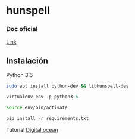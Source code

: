# hunspell

### Doc oficial

[Link](http://manpages.ubuntu.com/manpages/cosmic/man5/hunspell.5.html)

## Instalación
Python 3.6
``` bash
sudo apt install python-dev && libhunspell-dev
```
``` python 
virtualenv env -p python3.6
```

```bash
source env/bin/activate
```
```python 
pip install -r requirements.txt
```

Tutorial [Digital ocean](https://www.digitalocean.com/community/tutorials/how-to-serve-flask-applications-with-uswgi-and-nginx-on-ubuntu-18-04)
